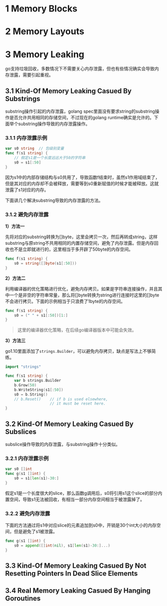 # 1 Memory Blocks

# 2 Memory Layouts

# 3 Memory Leaking

go支持垃圾回收，多数情况下不需要关心内存泄露，但也有些情况确实会导致内存泄露，需要引起重视。

## 3.1 Kind-Of Memory Leaking Casued By Substrings

substring操作引起的内存泄露，golang spec里面没有要求string的substring操作是否允许共用相同的存储空间，不过现在的golang runtime确实是允许的。下面举个substring操作导致的内存泄露操作。

### 3.1.1 内存泄露示例

```go
var s0 string  // 包级别变量
func f(s1 string) {
	// 假定s1是一个长度远远大于50的字符串
	s0 = s1[:50]
}
```

因为s1中的内部存储结构与s0共用了，导致函数f结束时，虽然s1作用域结束了，但是其对应的内存却不会被释放，需要等到s0重新赋值的时候才能被释放。这就泄露了s1对应的内存。

下面讲几个解决substring导致的内存泄露的方法。

### 3.1.2 避免内存泄露

**1）方法一**

先将对应的substring转换为[]byte，这里会拷贝一次，然后再转成string，这样substring与原string不共用相同的内置存储空间，避免了内存泄露。但是内存回收也不是立即就进行的，这里相当于多开辟了50byte的内存空间。

```go
func f(s1 string) {
	s0 = string([]byte(s1[:50]))
}
```

**2）方法二**

利用编译器的优化策略进行优化，避免内存拷贝。如果是字符串连接操作，并且其中一个是非空的字符串常量，那么将[]byte转换为string进行连接时这里的[]byte不会进行拷贝。下面的示例相当于只浪费了1byte的内存空间。

```go
func f(s1 string) {
	s0 = (" " + s1[:50])[1:]
}
```

>这里的编译器优化策略，在后续go编译器版本中可能会失效。

**3）方法三**

go1.10里面添加了`strings.Builder`，可以避免内存拷贝，缺点是写法上不够简练。

```go
import "strings"

func f(s1 string) {
	var b strings.Builder
	b.Grow(50)
	b.WriteString(s1[:50])
	s0 = b.String()
	// b.Reset() 	// if b is used elsewhere,
					// it must be reset here.
}
```

## 3.2 Kind-Of Memory Leaking Casued By Subslices

subslice操作导致的内存泄露，与substring操作十分类似。

### 3.2.1 内存泄露示例

```go
var s0 []int
func g(s1 []int) {
	s0 = s1[len(s1)-30:]
}
```

假定s1是一个长度很大的slice，那么函数g调用后，s0将引用s1这个slice的部分内置空间，导致s1无法被回收，有相当一部分内存空间相当于被泄露掉了。

### 3.2.2 避免内存泄露

下面的方法通过将s1中对应slice的元素追加到s0中，开销是30个int大小的内存空间，但是避免了s1被泄露。

```go
func g(s1 []int) {
	s0 = append([]int(nil), s1[len(s1)-30:]...)
}
```

## 3.3 Kind-Of Memory Leaking Casued By Not Resetting Pointers In Dead Slice Elements

## 3.4 Real Memory Leaking Casued By Hanging Goroutines





